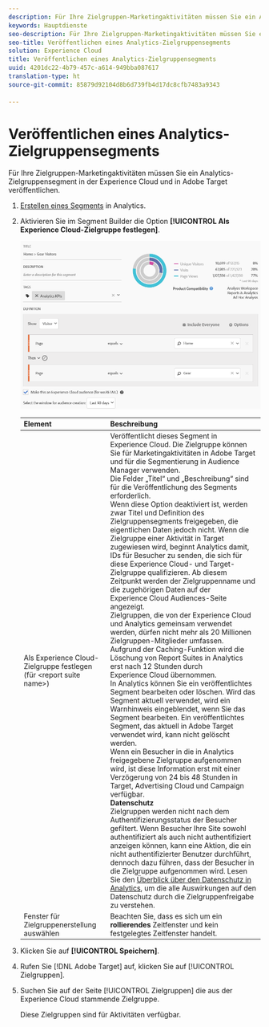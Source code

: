 ```yaml
---
description: Für Ihre Zielgruppen-Marketingaktivitäten müssen Sie ein Analytics-Zielgruppensegment in der Experience Cloud und in Adobe Target veröffentlichen.
keywords: Hauptdienste
seo-description: Für Ihre Zielgruppen-Marketingaktivitäten müssen Sie ein Analytics-Zielgruppensegment in der Experience Cloud und in Adobe Target veröffentlichen.
seo-title: Veröffentlichen eines Analytics-Zielgruppensegments
solution: Experience Cloud
title: Veröffentlichen eines Analytics-Zielgruppensegments
uuid: 4201dc22-4b79-457c-a614-949bba087617
translation-type: ht
source-git-commit: 85879d92104d8b6d739fb4d17dc8cfb7483a9343

---
```



# Veröffentlichen eines Analytics-Zielgruppensegments

Für Ihre Zielgruppen-Marketingaktivitäten müssen Sie ein Analytics-Zielgruppensegment in der Experience Cloud und in Adobe Target veröffentlichen.

1. [Erstellen eines Segments](https://marketing.adobe.com/resources/help/de_DE/analytics/segment/?f=seg_build) in Analytics.
1. Aktivieren Sie im Segment Builder die Option **[!UICONTROL Als Experience Cloud-Zielgruppe festlegen]**.

   ![](assets/ec_audience_example.png)

   | Element | Beschreibung |
   |--- |---|
   | Als Experience Cloud-Zielgruppe festlegen (für &lt;report suite name&gt;) | Veröffentlicht dieses Segment in Experience Cloud. Die Zielgruppe können Sie für Marketingaktivitäten in Adobe Target und für die Segmentierung in Audience Manager verwenden.<br>Die Felder „Titel“ und „Beschreibung“ sind für die Veröffentlichung des Segments erforderlich.<br>Wenn diese Option deaktiviert ist, werden zwar Titel und Definition des Zielgruppensegments freigegeben, die eigentlichen Daten jedoch nicht. Wenn die Zielgruppe einer Aktivität in Target zugewiesen wird, beginnt Analytics damit, IDs für Besucher zu senden, die sich für diese Experience Cloud- und Target-Zielgruppe qualifizieren. Ab diesem Zeitpunkt werden der Zielgruppenname und die zugehörigen Daten auf der Experience Cloud Audiences-Seite angezeigt.<br>Zielgruppen, die von der Experience Cloud und Analytics gemeinsam verwendet werden, dürfen nicht mehr als 20 Millionen Zielgruppen-Mitglieder umfassen.<br>Aufgrund der Caching-Funktion wird die Löschung von Report Suites in Analytics erst nach 12 Stunden durch Experience Cloud übernommen.<br>In Analytics können Sie ein veröffentlichtes Segment bearbeiten oder löschen. Wird das Segment aktuell verwendet, wird ein Warnhinweis eingeblendet, wenn Sie das Segment bearbeiten. Ein veröffentlichtes Segment, das aktuell in Adobe Target verwendet wird, kann nicht gelöscht werden.<br>Wenn ein Besucher in die in Analytics freigegebene Zielgruppe aufgenommen wird, ist diese Information erst mit einer Verzögerung von 24 bis 48 Stunden in Target, Advertising Cloud und Campaign verfügbar.<br>**Datenschutz**<br>Zielgruppen werden nicht nach dem Authentifizierungsstatus der Besucher gefiltert. Wenn Besucher Ihre Site sowohl authentifiziert als auch nicht authentifiziert anzeigen können, kann eine Aktion, die ein nicht authentifizierter Benutzer durchführt, dennoch dazu führen, dass der Besucher in die Zielgruppe aufgenommen wird. Lesen Sie den [Überblick über den Datenschutz in Analytics](https://marketing.adobe.com/resources/help/de_DE/reference/?f=c_Privacy_Overview), um die alle Auswirkungen auf den Datenschutz durch die Zielgruppenfreigabe zu verstehen. |
   | Fenster für Zielgruppenerstellung auswählen | Beachten Sie, dass es sich um ein **rollierendes** Zeitfenster und kein festgelegtes Zeitfenster handelt. |

1. Klicken Sie auf **[!UICONTROL Speichern]**.
1. Rufen Sie [!DNL Adobe Target] auf, klicken Sie auf [!UICONTROL Zielgruppen].
1. Suchen Sie auf der Seite [!UICONTROL Zielgruppen] die aus der Experience Cloud stammende Zielgruppe.

   Diese Zielgruppen sind für Aktivitäten verfügbar.
